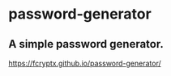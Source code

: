 # password-generator

## A simple password generator.

https://fcryptx.github.io/password-generator/
